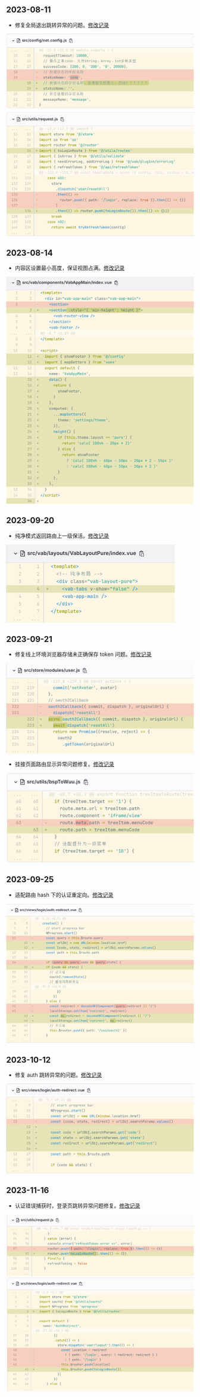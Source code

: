## 2023-08-11

- 修复全局退出跳转异常的问题。[修改记录](http://git.inspur.com/nrh/biz-5/frontend-public/wuu-pure/-/commit/c2fbde543244bfaeffe27669f631231e25ba730f)

![修改](./public/img/changelog/20230811.png)

## 2023-08-14

- 内容区设置最小高度，保证视图占满。[修改记录](http://git.inspur.com/nrh/biz-5/frontend-public/wuu-pure/-/commit/5bdaf27e9d639a3e1cb1662cf81ec31cca197993)

![修改](./public/img/changelog/20230814.png)

## 2023-09-20

- 纯净模式返回路由上一级保活。[修改记录](http://git.inspur.com/nrh/biz-5/frontend-public/wuu-pure/-/commit/ebb36c55a22295c3e0c17c44b59d3c589da285a0)

![修改](./public/img/changelog/20230920.png)

## 2023-09-21

- 修复线上环境浏览器存储未正确保存 token 问题。[修改记录](http://git.inspur.com/nrh/biz-5/frontend-public/wuu-pure/-/commit/06555d1a243889f71e0977e156484ab56e655703)

![修改](./public/img/changelog/20230921.png)

- 挂接页面路由显示异常问题修复。[修改记录](http://git.inspur.com/nrh/biz-5/frontend-public/wuu-pure/-/commit/69dd393d9da01e1e706fa17d07f9fe8d034a28b3)

![修改](./public/img/changelog/20230921a.png)

## 2023-09-25

- 适配路由 hash 下的认证重定向。[修改记录](http://git.inspur.com/nrh/biz-5/frontend-public/wuu-pure/-/commit/af80d47e2202e498a5b44a15a169b941f0d982b7)

![修改](./public/img/changelog/20230925.png)

## 2023-10-12

- 修复 auth 跳转异常的问题。[修改记录](http://git.inspur.com/nrh/biz-5/frontend-public/wuu-pure/-/commit/76738e1425581db0971ed513246079c2459b5ab8)

![修改](./public/img/changelog/20231012.png)

## 2023-11-16

- 认证错误捕获时，登录页跳转异常问题修复。[修改记录](http://git.inspur.com/nrh/biz-5/frontend-public/wuu-pure/-/commit/229eb6f71c7dd9940f2ab3b46ceed43d197cda7b)

![修改](./public/img/changelog/20231116a.png)
![修改](./public/img/changelog/20231116b.png)
